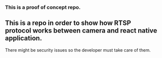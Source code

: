 ### This is a proof of concept repo.
## This is a repo in order to show how RTSP protocol works between camera and react native application.
There might be security issues so the developer must take care of them.
